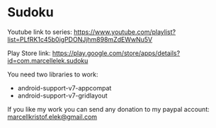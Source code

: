 # Sudoku

Youtube link to series: https://www.youtube.com/playlist?list=PLfRK1c45b0igPDONJjhm898mZdEWwNu5V

Play Store link: https://play.google.com/store/apps/details?id=com.marcellelek.sudoku

You need two libraries to work:
  - android-support-v7-appcompat
  - android-support-v7-gridlayout
  
If you like my work you can send any donation to my paypal account: marcellkristof.elek@gmail.com
